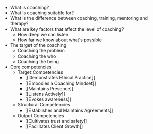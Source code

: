 - What is coaching?
- What is coaching suitable for?
- What is the difference between coaching, training, mentoring and therapy?
- What are key factors that affect the level of coaching?
    - How deep we can listen
    - How far we know about what's possible
- The target of the coaching
    - Coaching the problem
    - Coaching the who
    - Coaching the being
- Core competencies
    - Target Competencies
        - [[Demonstrates Ethical Practice]]
        - [[Embodies a Coaching Mindset]]
        - [[Maintains Presence]]
        - [[Listens Actively]]
        - [[Evokes awareness]]
    - Structural Competencies
        - [[Establishes and Maintains Agreements]]
    - Output Competencies
        - [[Cultivates trust and safety]]
        - [[Facilitates Client Growth]]
